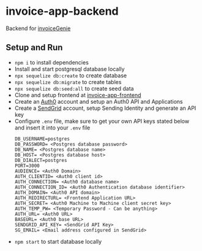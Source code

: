# invoice-app-backend

Backend for [invoiceGenie](https://github.com/hWeitian/invoice-app-frontend)

## Setup and Run

- `npm i` to install dependencies
- Install and start postgresql database locally
- `npx sequelize db:create` to create database
- `npx sequelize db:migrate` to create tables
- `npx sequelize db:seed:all` to create seed data
- Clone and setup frontend at [invoice-app-frontend](https://github.com/hWeitian/invoice-app-frontend)
- Create an [Auth0](https://auth0.com/) account and setup an Auth0 API and Applications
- Create a [SendGrid](https://sendgrid.com/) account, setup Sending Identity and generate an API key
- Configure `.env` file, make sure to get your own API keys stated below and insert it into your `.env` file
  ```
  DB_USERNAME=postgres
  DB_PASSWORD= <Postgres database password>
  DB_NAME= <Postgres database name>
  DB_HOST= <Postgres database host>
  DB_DIALECT=postgres
  PORT=3000
  AUDIENCE= <Auth0 Domain>
  AUTH_CLIENTID= <Auth0 client id>
  AUTH_CONNECTION= <Auth0 database name>
  AUTH_CONNECTION_ID= <Auth0 Authentication database identifier>
  AUTH_DOMAIN= <Auth0 API domain>
  AUTH_REDIRECTURL= <Frontend Application URL>
  AUTH_SECRET= <Auth0 Machine to Machine client secret key>
  AUTH_TEMP_PW= <Temporary Password - Can be anything>
  AUTH_URL= <Auth0 URL>
  BASEURL= <Auth0 base URL>
  SENDGRID_API_KEY= <SendGrid API Key>
  SG_EMAIL= <Email address configured in SendGrid>
  ```
- `npm start` to start database locally

